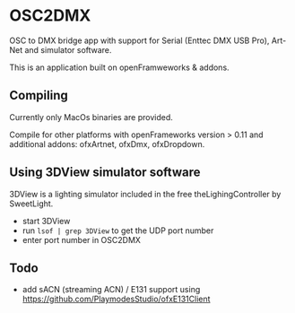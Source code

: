 # OSC2DMX
OSC to DMX bridge app with support for Serial (Enttec DMX USB Pro), Art-Net and simulator software.

This is an application built on openFramweworks & addons.

## Compiling

Currently only MacOs binaries are provided.

Compile for other platforms with openFrameworks version > 0.11 and additional addons: ofxArtnet, ofxDmx, ofxDropdown.

## Using 3DView simulator software

3DView is a lighting simulator included in the free theLighingController by SweetLight.

- start 3DView
- run `lsof | grep 3DView` to get the UDP port number
- enter port number in OSC2DMX

## Todo
- add sACN (streaming ACN) / E131 support using https://github.com/PlaymodesStudio/ofxE131Client
